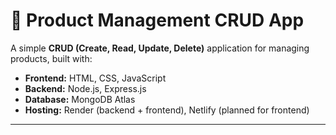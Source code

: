 # 🛒 Product Management CRUD App

A simple **CRUD (Create, Read, Update, Delete)** application for managing products, built with:

- **Frontend:** HTML, CSS, JavaScript  
- **Backend:** Node.js, Express.js  
- **Database:** MongoDB Atlas  
- **Hosting:** Render (backend + frontend), Netlify (planned for frontend)

---
